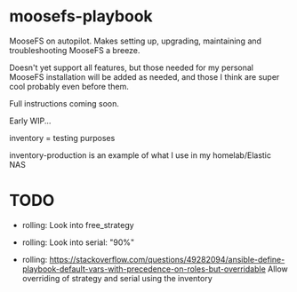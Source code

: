 moosefs-playbook
================

MooseFS on autopilot. Makes setting up, upgrading, maintaining and troubleshooting MooseFS a breeze.

Doesn't yet support all features, but those needed for my personal MooseFS installation will be added as needed, and those I think are super cool probably even before them.

Full instructions coming soon.

Early WIP...

inventory = testing purposes

inventory-production is an example of what I use in my homelab/Elastic NAS

TODO
====

* rolling: Look into free_strategy

* rolling: Look into serial: "90%"

* rolling: https://stackoverflow.com/questions/49282094/ansible-define-playbook-default-vars-with-precedence-on-roles-but-overridable
  Allow overriding of strategy and serial using the inventory
